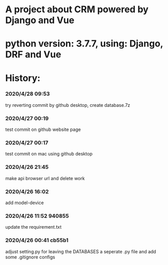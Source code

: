 # A project about CRM powered by Django and Vue
# python version: 3.7.7, using: Django, DRF and Vue
# History:
### 2020/4/28 09:53
try reverting commit by github desktop, create database.7z
### 2020/4/27 00:19
test commit on github website page
### 2020/4/27 00:17
test commit on mac using github desktop
### 2020/4/26 21:45
make api browser url and delete work
### 2020/4/26 16:02
add model-device
### 2020/4/26 11:52 940855
update the requirement.txt
### 2020/4/26 00:41 cb55b1
adjust setting.py for leaving the DATABASES a seperate .py file and add some .gitignore configs
